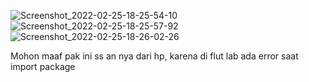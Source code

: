 ![Screenshot_2022-02-25-18-25-54-10](https://user-images.githubusercontent.com/100394405/155708617-da5c8f60-9e56-46ce-9ac8-d7adc9eb2073.jpg)
![Screenshot_2022-02-25-18-25-57-92](https://user-images.githubusercontent.com/100394405/155708627-aac7031a-259f-455f-883e-99069e79f893.jpg)
![Screenshot_2022-02-25-18-26-02-26](https://user-images.githubusercontent.com/100394405/155708636-380826a0-c753-4736-8625-6834dd2e56c7.jpg)

Mohon maaf pak ini ss an nya dari hp, karena di flut lab ada error saat import package
